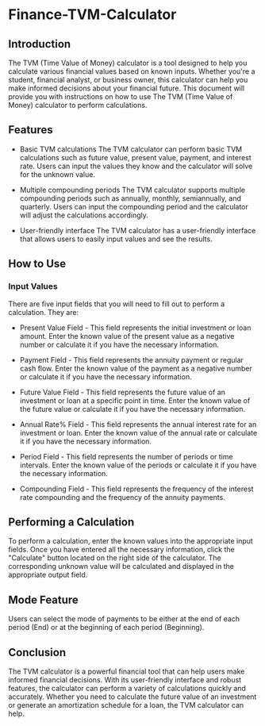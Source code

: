 # Finance-TVM-Calculator

## Introduction
The TVM (Time Value of Money) calculator is a tool designed to help you calculate various financial values based on known inputs. Whether you're a student, financial analyst, or business owner, this calculator can help you make informed decisions about your financial future. This document will provide you with instructions on how to use The TVM (Time Value of Money) calculator to perform calculations.

## Features
* Basic TVM calculations
The TVM calculator can perform basic TVM calculations such as future value, present value, payment, and interest rate. Users can input the values they know and the calculator will solve for the unknown value.

* Multiple compounding periods
The TVM calculator supports multiple compounding periods such as annually, monthly, semiannually, and quarterly. Users can input the compounding period and the calculator will adjust the calculations accordingly.

* User-friendly interface
The TVM calculator has a user-friendly interface that allows users to easily input values and see the results.

## How to Use
### Input Values
There are five input fields that you will need to fill out to perform a calculation. They are:

- Present Value Field - This field represents the initial investment or loan amount. Enter the known value of the present value as a negative number or calculate it if you have the necessary information.

- Payment Field - This field represents the annuity payment or regular cash flow. Enter the known value of the payment as a negative number or calculate it if you have the necessary information.

- Future Value Field - This field represents the future value of an investment or loan at a specific point in time. Enter the known value of the future value or calculate it if you have the necessary information.

- Annual Rate% Field - This field represents the annual interest rate for an investment or loan. Enter the known value of the annual rate or calculate it if you have the necessary information.

- Period Field - This field represents the number of periods or time intervals. Enter the known value of the periods or calculate it if you have the necessary information.

- Compounding Field - This field represents the frequency of the interest rate compounding and the frequency of the annuity payments.

## Performing a Calculation
To perform a calculation, enter the known values into the appropriate input fields. Once you have entered all the necessary information, click the "Calculate" button located on the right side of the calculator. The corresponding unknown value will be calculated and displayed in the appropriate output field.

## Mode Feature
Users can select the mode of payments to be either at the end of each period (End) or at the beginning of each period (Beginning).

## Conclusion
The TVM calculator is a powerful financial tool that can help users make informed financial decisions. With its user-friendly interface and robust features, the calculator can perform a variety of calculations quickly and accurately. Whether you need to calculate the future value of an investment or generate an amortization schedule for a loan, the TVM calculator can help.
